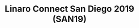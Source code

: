---
layout: flow
css-package: home
js-package: home
title: Linaro Connect San Diego 2019 (SAN19)
description: |-
    The next Connect will be held in San Diego California September 23-27, 2019. Registration will be announced in May 2019
featured-images:
    - /assets/images/content/hkg18-sponsor-thumb-1.jpg
    - /assets/images/content/yvr18-sponsor-thumb-1.jpg
    - /assets/images/content/yvr18-sponsor-thumb-2.jpg
jumbotron:
    #image: /assets/images/content/connect-logo-white-vertical.png
    title: Bringing the Arm ecosystem together
    include: jumbotron-home.html
    description: ""
    video: 
        source:
            mp4: https://s3.amazonaws.com/static-linaro-org/connect/assets/videos/LinaroConnectPromo.mp4
            ogv: https://s3.amazonaws.com/static-linaro-org/connect/assets/videos/LinaroConnectPromo.ogv
            webm: https://s3.amazonaws.com/static-linaro-org/connect/assets/videos/LinaroConnectPromo.webm
        poster: /assets/images/content/bkk19-bg.jpg
    animation: fade
home: true
redirect_from:
- /keynotes/bkk19/
- /keynotes/
flow: 
    - row: container_row 
      style: fixed
      background_image: /assets/images/content/bkk19-theme-banner.jpg
      items:
        - format: title
          size: h2
          content: Linaro Connect San Diego 2019
        - format: text
          class: text-center text-white
          content: >
            Linaro Connect San Diego will be held from 23-27 September 2019. Registration is now open!
        - format: buttons
          centered: true
          content:
              - title: Register
                url: /register/
                icon: fa fa-arrow-right
                class: btn-primary
    - row: container_row 
      #style: new
      items:
        - format: feature_block
        #   style: text-center text-white
          content:
            side_content:
                position: left
                # type: image
                # type: video
                # type: slider
                type: slider
                content:
                    lightbox_enabled: true
                    seconds_per_slide: 5
                    nav: true
                    dots: false
                    xs_items: 1
                    sm_items: 1
                    md_items: 1
                    lg_items: 1 
                    items:
                        - image: /assets/images/content/bkk19-sponsor-table.jpg
                          title: Sponsor table at Linaro Connect Bangkok 2019
                        - image: /assets/images/content/bkk19-registration-desk.jpg
                          title: Registration desk at Linaro Connect Bangkok 2019
                        - image: /assets/images/content/bkk19-packet-sponsored-food.jpg
                          title: Packet branded macaron's at Linaro Connect Bangkok 2019
                        - image: /assets/images/content/bkk19-li-gong-keynote-linaro-matters.jpg
                          title: >-
                            Linaro CEO, Li Gong, presenting the opening keynote at Linaro Connect
                            Bangkok 2019
                        - image: /assets/images/content/bkk19-li-gong-keynote.jpg
                          title: >-
                            Linaro CEO, Li Gong, presenting the opening keynote at Linaro Connect
                            Bangkok 2019
                        - image: /assets/images/content/bkk19-jacob-smith-packet-keynote.jpg
                          title: >-
                            Jacob Smith from Packet presenting his keynote at Linaro Connect Bangkok 2019
                        - image: /assets/images/content/bkk19-google-keynote.jpg
                          title: Google's keynote at Linaro Connect Bangkok 2019
                        - image: /assets/images/content/bkk19-demo-friday.jpg
                          title: Demo Friday hacking at Linaro Connect Bangkok 2019
                        - image: /assets/images/content/bkk19-chris-royston-arm-developer-talk.jpg
                          title: >-
                            Chris Royston from Arm talking about the new revision of developer.arm.com
                            at Linaro Connect Bangkok 2019
                        - image: /assets/images/content/bkk19-bosch-keynote-2.jpg
                          title: >-
                            Dirk Slama from Bosch presenting his keynote at Linaro Connect Bangkok 2019
                        - image: /assets/images/content/bkk19-bosch-keynote.jpg
                          title: >-
                            Dirk Slama from Bosch presenting his keynote at Linaro Connect Bangkok 2019
                        - image: /assets/images/content/bkk19-backpack-giveaway.jpg
                          title: RedHat's giveaway at Linaro Connect Bangkok 2019.
                        - image: /assets/images/content/bkk19-ai-demo.jpg
                          title: Object recognition at Linaro Connect Bangkok 2019
            title: About Linaro Connect
            text: page_content
            text: >
                Every six months, over 300 of the world's leading open source engineers working on Arm get together for a full week of engineering sessions and hacking at Linaro Connect. The next Connect will be held in San Diego California September 23-27, 2019. Registration is now open!
            buttons:
                - title: Learn More
                  url: /about/
                  class: btn-primary
                  icon: fa fa-arrow-right
        - format: feature_block
          content:
            side_content:
                position: right
                type: image
                content: /assets/images/content/sponsor-cloud-image.png
            title: Sponsor Linaro Connect
            text: page_content
            text: >
                Linaro Connect San Diego 2019 will be the 26th Connect since Linaro started in June 2010. Hundreds of the world’s best Linux on Arm developers come to Linaro Connect each time because they know it is the leading place to meet with the global community and to learn about what is going on in the industry. Sponsorship of the event puts your brand in front of all the event attendees – both the 400+ on-site and all those who participate remotely, as well as the thousands who view the website and social media before, during and after the event.
            buttons:
                - title: Learn More
                  url: /sponsors/
                  class: btn-primary
                  icon: fa fa-arrow-right
                - title: Download Prospectus
                  url: https://linaro.co/LinaroConnectSponsorshipProspectus
                  class: btn-primary
                  icon: fa fa-download
    - row: container_row 
      style: block_row
    #   background_image: /assets/images/content/bkk19-group-photo.jpg
      items:
        - format: title
          size: h2
          content: Linaro Connect Resources
        - format: block
          style: text-center text-white
          item_width: 4
          content: 
              - title: 
                    size: h3
                    content: BKK19 Photos
                url: https://www.flickr.com/photos/linaroorg/sets/72157695573962940
                background_image: /assets/images/content/bkk19-li-gong-keynote-linaro-matters.jpg
                text:
                    content: >
                        View gallery of photos taken at BKK19 on Flickr.
                buttons:
                    - title: View on Flickr
                      url: https://www.flickr.com/photos/linaroorg/sets/72157695573962940
                      icon: fa fa-external-link
                      class: btn-primary
              - title: 
                    size: h3
                    content: BKK19 Resources
                url: /resources/bkk19/
                background_image: /assets/images/content/bkk19-group-photo.jpg
                text:
                    content: >
                        Each Connect 100+ educational resources are made available to the public. See the resources from BKK19.
                buttons:
                    - title: View BKK19 Resources
                      url: /resources/bkk19/
                      icon: fa fa-slideshare
                      class: btn-primary
              - title: 
                    size: h3
                    content: View all resources
                url: /resources/
                background_image: /assets/images/content/bkk19-demo-friday.jpg
                text:
                    content: >
                        View all of the Connect resources from the previous Linaro Connect events.
                buttons:
                    - title: View all resources
                      url: /resources/
                      icon: fa fa-clock-o
                      class: btn-primary
    - row: container_row 
      items:
        - format: title
          size: h3
          content: Thanks to our BKK19 Sponsors
        - format: members
          #data_source: members-section-example
          style: zoom grayscale
          item_width: 2 #bootstrap col-sm- value e.g 3, 4, 5ths etc
          content: 
              - name: Arm
                image:
                    path: /assets/images/sponsors/arm.jpg
                    alt: Arm Logo
                url: https://www.linaro.org/company/arm/
              - name: Arrow/Shiratech Logo
                image:
                    path: /assets/images/sponsors/arrow-shiratech.jpg
                    alt: Arrow/Shiratech Logo
                url: https://www.linaro.org/company/arrow/
              - name: Red Hat
                image:
                    path: /assets/images/sponsors/redhat.jpg
                    alt: Red Hat Logo
                url: https://www.redhat.com/en
              - name: Xilinx/Avnet
                image:
                    path: /assets/images/sponsors/xilinx-avnet.jpg
                    alt: Xilinx/Avnet Logo
                url: https://www.linaro.org/company/xilinx/
              - name: Packet
                image:
                    path: /assets/images/sponsors/packet.png
                    alt: Packet Logo
                url: https://www.packet.com/
              - name: Qualcomm
                image:
                    path: /assets/images/sponsors/qualcomm.jpg
                    alt: Qualcomm Logo
                url: https://www.qualcomm.com/
    - row: custom_include_row
      source: homepage_video_modal.html
---